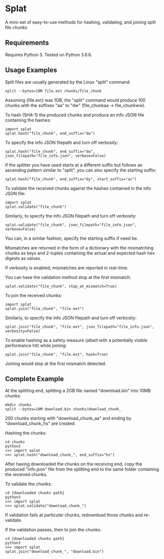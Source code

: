 # Splat

A mini-set of easy-to-use methods for hashing, validating, and joining split file chunks

## Requirements

Requires Python 3. Tested on Python 3.6.6.

## Usage Examples

Split files are usually generated by the Linux "split" command:
```
split --bytes=10M file.ext chunks/file_chunk
```

Assuming {file.ext} was 1GB, the "split" command would produce 100 chunks with the suffixes "aa" to "dw" (file_chunkaa -> file_chunkww).

To hash (SHA-1) the produced chunks and produce an info JSON file containing the hashes:
```
import splat
splat.hash("file_chunk", end_suffix="dw")
```

To specify the info JSON filepath and turn off verbosity:
```
splat.hash("file_chunk", end_suffix="dw", json_filepath="file_info.json", verbose=False)
```

If the splitter you have used starts at a different suffix but follows an ascending pattern similar to "split", you can also specify the starting suffix:
```
splat.hash("file_chunk", end_suffix="dy", start_suffix="ac")
```

To validate the received chunks against the hashes contained in the info JSON file:
```
import splat
splat.validate("file_chunk")
```

Similarly, to specify the info JSON filepath and turn off verbosity:
```
splat.validate("file_chunk", json_filepath="file_info.json", verbose=False)
```

You can, in a similar fashion, specify the starting suffix if need be.

Mismatches are returned in the form of a dictionary with the mismatching chunks as keys and 2-tuples containing the actual and expected hash hex digests as values.

If verbosity is enabled, mismatches are reported in real-time.

You can have the validation method stop at the first mismatch:
```
splat.validate("file_chunk", stop_at_mismatch=True)
```

To join the received chunks:
```
import splat
splat.join("file_chunk", "file.ext")
```

Similarly, to specify the info JSON filepath and turn off verbosity:
```
splat.join("file_chunk", "file.ext", json_filepath="file_info.json", verbosity=False)
```

To enable hashing as a safety measure (albeit with a potentially visible performance hit) while joining:
```
splat.join("file_chunk", "file.ext", hash=True)
```

Joining would stop at the first mismatch detected.

## Complete Example

At the splitting end, splitting a 2GB file named "download.bin" into 10MB chunks:
```
mkdir chunks
split --bytes=10M download.bin chunks/download_chunk_
```

200 chunks starting with "download_chunk_aa" and ending by "download_chunk_hs" are created.

Hashing the chunks:
```
cd chunks
python3
>>> import splat
>>> splat.hash("download_chunk_", end_suffix="hs")
```

After having downloaded the chunks on the receiving end, copy the produced "info.json" file from the splitting end to the same folder containing the received chunks.

To validate the chunks:
```
cd {downloaded chunks path}
python3
>>> import splat
>>> splat.validate("download_chunk_")
```

If validation fails at particular chunks, redownload those chunks and re-validate.

If the validation passes, then to join the chunks:
```
cd {downloaded chunks path}
python3
>>> import splat
splat.join("download_chunk_", "download.bin")
```
